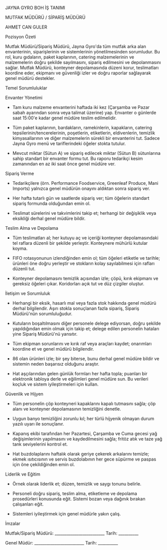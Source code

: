 JAYNA GYRO BOH İŞ TANIMI

MUTFAK MÜDÜRÜ / SİPARİŞ MÜDÜRÜ

AHMET CAN GULER

Pozisyon Özeti

Mutfak Müdürü/Sipariş Müdürü, Jayna Gyro'da tüm mutfak arka alan
envanterinin, siparişlerinin ve sistemlerinin yönetilmesinden
sorumludur. Bu rol, kuru gıdaların, paket kaplarının, catering
malzemelerinin ve malzemelerin doğru şekilde sayılmasını, sipariş
edilmesini ve depolanmasını sağlar. Mutfak Müdürü, konteyner
depolamasında düzeni korur, teslimatları koordine eder, ekipmanı ve
güvenliği izler ve doğru raporlar sağlayarak genel müdürü destekler.

Temel Sorumluluklar

Envanter Yönetimi

-   Tam kuru malzeme envanterini haftada iki kez (Çarşamba ve Pazar
    sabah ayarından sonra veya talimat üzerine) yap. Envanter o günlerde
    saat 15:00'e kadar genel müdüre teslim edilmelidir.

-   Tüm paket kaplarının, bardakların, ramekinlerin, kapakların,
    catering tepsilerinin/tencerelerinin, poşetlerin, etiketlerin,
    eldivenlerin, temizlik kimyasallarının ve diğer malzemelerin sürekli
    bir envanterini tut. Sadece Jayna Gyro menü ve tariflerindeki öğeler
    stokta tutulur.

-   Mevcut miktar (Sütun A) ve sipariş edilecek miktar (Sütun B)
    sütunlarına sahip standart bir envanter formu tut. Bu raporu
    tedarikçi kesim zamanından en az iki saat önce genel müdüre ver.

Sipariş Verme

-   Tedarikçilere (örn. Performance Foodservice, Greenleaf Produce, Mani
    Imports) yalnızca genel müdürün onayını aldıktan sonra sipariş ver.

-   Her hafta tutarlı gün ve saatlerde sipariş ver; tüm öğelerin
    standart sipariş formunda olduğundan emin ol.

-   Teslimat sürelerini ve takvimlerini takip et; herhangi bir
    değişiklik veya eksikliği derhal genel müdüre bildir.

Teslim Alma ve Depolama

-   Tüm teslimatları al; her kutuyu aç ve içeriği konteyner
    depolamasındaki tel raflara düzenli bir şekilde yerleştir.
    Konteynere mühürlü kutular koyma.

-   FIFO rotasyonunun izlendiğinden emin ol; tüm öğeleri etiketle ve
    tarihle; ürünleri öne doğru yerleştir ve stokların kolay
    sayılabilmesi için rafları düzenli tut.

-   Konteyner depolamasını temizlik açısından izle; çöpü, kırık ekipmanı
    ve gereksiz öğeleri çıkar. Koridorları açık tut ve düz çizgiler
    oluştur.

İletişim ve Sorumluluk

-   Herhangi bir eksik, hasarlı mal veya fazla stok hakkında genel
    müdürü derhal bilgilendir. Aşırı stokla sonuçlanan fazla sipariş,
    Sipariş Müdürü'nün sorumluluğudur.

-   Kutuların boşaltılmasını diğer personele delege ediyorsan, doğru
    şekilde yapıldığından emin olmak için takip et; delege edilen
    personelin hataları yine Sipariş Müdürü'nü yansıtır.

-   Tüm ekipman sorunlarını ve kırık raf veya araçları kaydet;
    onarımları koordine et ve genel müdürü bilgilendir.

-   86 olan ürünleri izle; bir şey biterse, bunu derhal genel müdüre
    bildir ve sistemin neden başarısız olduğunu araştır.

-   Hat aşçılarından gelen günlük formları her hafta topla; puanları bir
    elektronik tabloya derle ve eğilimleri genel müdüre sun. Bu verileri
    koçluk ve sistem iyileştirmeleri için kullan.

Güvenlik ve Hijyen

-   Tüm personelin çöp konteyneri kapaklarını kapalı tutmasını sağla;
    çöp alanı ve konteyner depolamasının temizliğini denetle.

-   Uygun banyo temizliğini zorunlu kıl; her türlü hijyenik olmayan
    durum yazılı uyarı ile sonuçlanır.

-   Kapanış ekibi tarafından her Pazartesi, Çarşamba ve Cuma gecesi yağ
    değişimlerinin yapılmasını ve kaydedilmesini sağla; fritöz atık ve
    taze yağ tank seviyelerini kontrol et.

-   Hat buzdolaplarını haftalık olarak geriye çekerek arkalarını
    temizle; ekmek ısıtıcısının ve servis buzdolabının her gece süpürme
    ve paspas için öne çekildiğinden emin ol.

Liderlik ve Eğitim

-   Örnek olarak liderlik et; düzen, temizlik ve saygı tonunu belirle.

-   Personeli doğru sipariş, teslim alma, etiketleme ve depolama
    prosedürleri konusunda eğit. Sistemi bozan veya dağınık bırakan
    çalışanları eğit.

-   Sistemleri iyileştirmek için genel müdürle yakın çalış.

İmzalar

Mutfak/Sipariş Müdürü:
\_\_\_\_\_\_\_\_\_\_\_\_\_\_\_\_\_\_\_\_\_\_\_\_\_ Tarih:
\_\_\_\_\_\_\_\_\_\_

Genel Müdür: \_\_\_\_\_\_\_\_\_\_\_\_\_\_\_\_\_\_\_\_\_\_\_\_\_ Tarih:
\_\_\_\_\_\_\_\_\_\_

